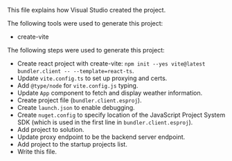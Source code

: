 This file explains how Visual Studio created the project.

The following tools were used to generate this project:
- create-vite

The following steps were used to generate this project:
- Create react project with create-vite: `npm init --yes vite@latest bundler.client -- --template=react-ts`.
- Update `vite.config.ts` to set up proxying and certs.
- Add `@type/node` for `vite.config.js` typing.
- Update `App` component to fetch and display weather information.
- Create project file (`bundler.client.esproj`).
- Create `launch.json` to enable debugging.
- Create `nuget.config` to specify location of the JavaScript Project System SDK (which is used in the first line in `bundler.client.esproj`).
- Add project to solution.
- Update proxy endpoint to be the backend server endpoint.
- Add project to the startup projects list.
- Write this file.
